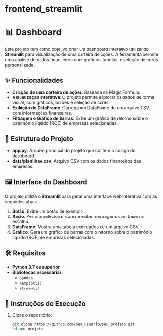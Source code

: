 # frontend_streamlit
# 📊 Dashboard

Este projeto tem como objetivo criar um dashboard interativo utilizando **Streamlit** para visualização de uma carteira de ações. A ferramenta permite uma análise de dados financeiros com gráficos, tabelas, e seleção de cores personalizada.

## ✨ Funcionalidades

- **Criação de uma carteira de ações**: Baseada na Magic Formula.
- **Visualização interativa**: O projeto permite explorar os dados de forma visual, com gráficos, botões e seleção de cores.
- **Exibição de DataFrame**: Carrega um DataFrame de um arquivo CSV com informações financeiras.
- **Filtragem e Gráfico de Barras**: Exibe um gráfico de retorno sobre o patrimônio líquido (ROE) de empresas selecionadas.

## 📂 Estrutura do Projeto

- **app.py**: Arquivo principal do projeto que contém o código do dashboard.
- **data/planilhao.csv**: Arquivo CSV com os dados financeiros das empresas.

## 🖼️ Interface do Dashboard

O projeto utiliza o **Streamlit** para gerar uma interface web interativa com as seguintes abas:
1. **Botão**: Exibe um botão de exemplo.
2. **Radio**: Permite selecionar cores e exibe mensagens com base na escolha.
3. **DataFrame**: Mostra uma tabela com dados de um arquivo CSV.
4. **Gráfico**: Gera um gráfico de barras com o retorno sobre o patrimônio líquido (ROE) de empresas selecionadas.

## 🛠️ Requisitos

- **Python 3.7 ou superior**
- **Bibliotecas necessárias**:
  - `pandas`
  - `matplotlib`
  - `streamlit`

## 🚀 Instruções de Execução

1. Clone o repositório:
   ```bash
   git clone https://github.com/seu_usuario/seu_projeto.git
   cd seu_projeto

